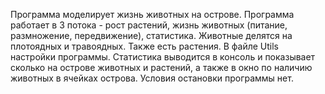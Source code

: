 Программа моделирует жизнь животных на острове.
Программа работает в 3 потока - рост растений, жизнь животных
(питание, размножение, передвижение), статистика.
Животные делятся на плотоядных и травоядных. Также есть растения.
В файле Utils настройки программы.
Статистика выводится в консоль и показывает сколько на острове животных и
растений, а также в окно по наличию животных в ячейках острова.
Условия остановки программы нет.

